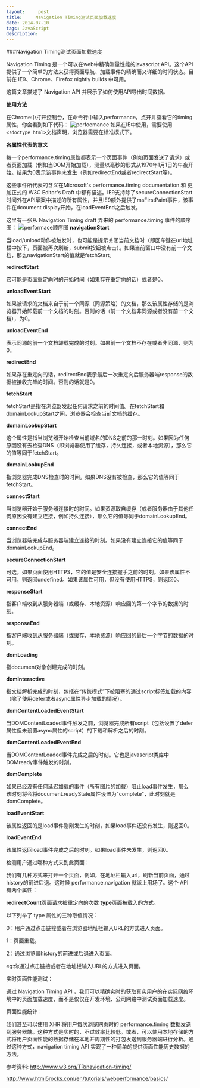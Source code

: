 ```yaml
---
layout:     post
title:     Navigation Timing测试页面加载速度
date: 2014-07-10
tags: JavaScript
description: 
---
```


###Navigation Timing测试页面加载速度

Navigation Timing 是一个可以在web中精确测量性能的javascript API。这个API提供了一个简单的方法来获得页面导航、加载事件的精确而又详细的时间状态。目前在 IE9、Chrome、Firefox nightly builds 中可用。
<!-- more -->
这篇文章描述了 Navigation API 并展示了如何使用API导出时间数据。

**使用方法**

在Chrome中打开控制台，在命令行中输入performance，点开并查看它的timing属性，你会看到如下代码：
![perfoemance](http://images.cnblogs.com/cnblogs_com/mrsunny/201209/201209041728583788.png)
如果在IE中使用，需要使用`<!doctype html>`文档声明，浏览器需要在标准模式下。


**各属性代表的意义**

每一个performance.timing属性都表示一个页面事件（例如页面发送了请求）或者页面加载（例如当DOM开始加载），测量以毫秒的形式从1970年1月1日的午夜开始。结果为0表示该事件未发生（例如redirectEnd或者redirectStart等）。

这些事件所代表的含义在Microsoft's performance.timing documentation 和 更加正式的 W3C Editor's Draft 中都有描述。IE9支持除了secureConnectionStart时间外在API草案中描述的所有属性，并且IE9额外提供了msFirstPaint事件，该事件在dcoument display开始，在loadEventEnd之后触发。

这里有一张从 Navigation Timing draft 弄来的 performance.timing 事件的顺序图：
![performace顺序图](http://dvcs.w3.org/hg/webperf/raw-file/tip/specs/NavigationTiming/timing-overview.png)
**navigationStart**

当load/unload动作被触发时，也可能是提示关闭当前文档时（即回车键在url地址栏中按下，页面被再次刷新，submit按钮被点击）。如果当前窗口中没有前一个文档，那么navigationStart的值就是fetchStart。 

**redirectStart**

它可能是页面重定向时的开始时间（如果存在重定向的话）或者是0。

**unloadEventStart**

如果被请求的文档来自于前一个同源（同源策略）的文档，那么该属性存储的是浏览器开始卸载前一个文档的时刻。否则的话（前一个文档非同源或者没有前一个文档），为0。

**unloadEventEnd**

表示同源的前一个文档卸载完成的时刻。如果前一个文档不存在或者非同源，则为0。

**redirectEnd**

如果存在重定向的话，redirectEnd表示最后一次重定向后服务器端response的数据被接收完毕的时间。否则的话就是0。

**fetchStart**

fetchStart是指在浏览器发起任何请求之前的时间值。在fetchStart和domainLookupStart之间，浏览器会检查当前文档的缓存。

**domainLookupStart**

这个属性是指当浏览器开始检查当前域名的DNS之前的那一时刻。如果因为任何原因没有去检查DNS（即浏览器使用了缓存，持久连接，或者本地资源），那么它的值等同于fetchStart。

**domainLookupEnd**

指浏览器完成DNS检查时的时间。如果DNS没有被检查，那么它的值等同于fetchStart。

**connectStart**

当浏览器开始于服务器连接时的时间。如果资源取自缓存（或者服务器由于其他任何原因没有建立连接，例如持久连接），那么它的值等同于domainLookupEnd。

**connectEnd**

当浏览器端完成与服务器端建立连接的时刻。如果没有建立连接它的值等同于domainLookupEnd。

**secureConnectionStart**

可选。如果页面使用HTTPS，它的值是安全连接握手之前的时刻。如果该属性不可用，则返回undefined。如果该属性可用，但没有使用HTTPS，则返回0。

**responseStart**

指客户端收到从服务器端（或缓存、本地资源）响应回的第一个字节的数据的时刻。

**responseEnd**

指客户端收到从服务器端（或缓存、本地资源）响应回的最后一个字节的数据的时刻。

**domLoading**

指document对象创建完成的时刻。

**domInteractive**

指文档解析完成的时刻，包括在“传统模式”下被阻塞的通过script标签加载的内容（除了使用defer或者async属性异步加载的情况）。

**domContentLoadedEventStart**

当DOMContentLoaded事件触发之前，浏览器完成所有script（包括设置了defer属性但未设置async属性的script）的下载和解析之后的时刻。

**domContentLoadedEventEnd**

当DOMContentLoaded事件完成之后的时刻。它也是javascript类库中DOMready事件触发的时刻。

**domComplete**

如果已经没有任何延迟加载的事件（所有图片的加载）阻止load事件发生，那么该时刻将会将document.readyState属性设置为"complete"，此时刻就是domComplete。

**loadEventStart**

该属性返回的是load事件刚刚发生的时刻，如果load事件还没有发生，则返回0。

**loadEventEnd**

该属性返回load事件完成之后的时刻。如果load事件未发生，则返回0。


检测用户通过哪种方式来到此页面：

我们有几种方式来打开一个页面，例如，在地址栏输入url，刷新当前页面，通过history的前进后退。这时候 performance.navigation 就派上用场了。这个 API 有两个属性：

**redirectCount**页面请求被重定向的次数
**type**页面被载入的方式。

以下列举了 type 属性的三种取值情况：

0：用户通过点击链接或者在浏览器地址栏输入URL的方式进入页面。

1：页面重载。

2：通过浏览器history的前进或后退进入页面。


eg:你通过点击链接或者在地址栏输入URL的方式进入页面。

实时页面性能测试：

通过 Navigation Timing API ，我们可以精确实时的获取真实用户的在实际网络环境中的页面加载速度，而不是仅仅在开发环境、公司网络中测试页面加载速度。

页面性能统计：

我们甚至可以使用 XHR 将用户每次浏览网页时的 performance.timing 数据发送到服务器端。这种方式是实时的，不过效率比较低。或者，可以使用本地存储的方式将用户页面性能的数据存储在本地并周期性的打包发送到服务器端进行分析。通过这种方式，navigation timing API 实现了一种简单的提供页面性能历史数据的方法。

参考资料: 
http://www.w3.org/TR/navigation-timing/  

http://www.html5rocks.com/en/tutorials/webperformance/basics/


